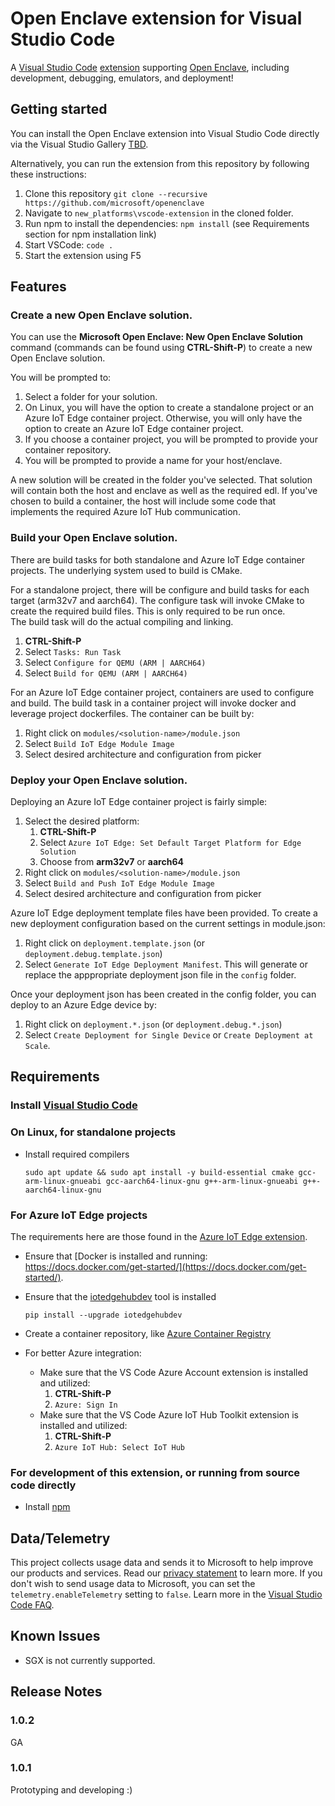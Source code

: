 # Open Enclave extension for Visual Studio Code

A [Visual Studio Code](https://code.visualstudio.com/) [extension](https://marketplace.visualstudio.com/VSCode) supporting [Open Enclave](https://github.com/Microsoft/openenclave), including development, debugging, emulators, and deployment!

## Getting started

You can install the Open Enclave extension into Visual Studio Code directly via the Visual Studio Gallery [TBD](TBD).

Alternatively, you can run the extension from this repository by following these instructions:

1. Clone this repository `git clone --recursive https://github.com/microsoft/openenclave`
2. Navigate to `new_platforms\vscode-extension` in the cloned folder.
3. Run npm to install the dependencies: `npm install` (see Requirements section for npm installation link)
4. Start VSCode: `code .`
5. Start the extension using F5

## Features

### Create a new Open Enclave solution.

You can use the **Microsoft Open Enclave: New Open Enclave Solution** command (commands can be found using **CTRL-Shift-P**) 
to create a new Open Enclave solution.  

You will be prompted to:

1. Select a folder for your solution.  
1. On Linux, you will have the option to create a standalone project or an Azure IoT Edge container 
    project.  Otherwise, you will only have the option to create an Azure IoT Edge container project.
1. If you choose a container project, you will be prompted to provide your container repository.
1. You will be prompted to provide a name for your host/enclave.

A new solution will be created in the folder you've selected.  That solution will contain both the host
and enclave as well as the required edl.  If you've chosen to build a container, the host will include
some code that implements the required Azure IoT Hub communication.

### Build your Open Enclave solution.

There are build tasks for both standalone and Azure IoT Edge container projects.  The underlying system used 
to build is CMake.  

For a standalone project, there will be configure and build tasks for each target (arm32v7 and aarch64).  The 
configure task will invoke CMake to create the required build files.  This is only required to be run once.  
The build task will do the actual compiling and linking.

1. **CTRL-Shift-P**
1. Select `Tasks: Run Task`
1. Select `Configure for QEMU (ARM | AARCH64)`
1. Select `Build for QEMU (ARM | AARCH64)`

For an Azure IoT Edge container project, containers are used to configure and build.  The build task in a
container project will invoke docker and leverage project dockerfiles.  The container can be built by:

1. Right click on `modules/<solution-name>/module.json`
1. Select `Build IoT Edge Module Image`
1. Select desired architecture and configuration from picker

### Deploy your Open Enclave solution.

Deploying an Azure IoT Edge container project is fairly simple:

1. Select the desired platform:
    1. **CTRL-Shift-P**
    1. Select `Azure IoT Edge: Set Default Target Platform for Edge Solution`
    1. Choose from **arm32v7** or **aarch64**
1. Right click on `modules/<solution-name>/module.json`
1. Select `Build and Push IoT Edge Module Image`
1. Select desired architecture and configuration from picker

Azure IoT Edge deployment template files have been provided.  To create
a new deployment configuration based on the current settings in module.json:

1. Right click on `deployment.template.json` (or `deployment.debug.template.json`)
1. Select `Generate IoT Edge Deployment Manifest`.  This will generate or replace the apppropriate deployment json file in the `config` folder.

Once your deployment json has been created in the config folder, you can deploy
to an Azure Edge device by:

1. Right click on `deployment.*.json` (or `deployment.debug.*.json`)
1. Select `Create Deployment for Single Device` or `Create Deployment at Scale`.

## Requirements

### Install [Visual Studio Code](https://code.visualstudio.com/)

### On Linux, for standalone projects

* Install required compilers

      sudo apt update && sudo apt install -y build-essential cmake gcc-arm-linux-gnueabi gcc-aarch64-linux-gnu g++-arm-linux-gnueabi g++-aarch64-linux-gnu

### For Azure IoT Edge projects

The requirements here are those found in the [Azure IoT Edge extension](https://marketplace.visualstudio.com/items?itemName=vsciot-vscode.azure-iot-edge).
* Ensure that [Docker is installed and running: https://docs.docker.com/get-started/](https://docs.docker.com/get-started/).
* Ensure that the [iotedgehubdev](https://pypi.org/project/iotedgehubdev/) tool is installed

      pip install --upgrade iotedgehubdev

* Create a container repository, like [Azure Container Registry](https://azure.microsoft.com/en-us/services/container-registry/)
* For better Azure integration:
    * Make sure that the VS Code Azure Account extension is installed and utilized:
        1. **CTRL-Shift-P**
        1. `Azure: Sign In`
    * Make sure that the VS Code Azure IoT Hub Toolkit extension is installed and utilized:
        1. **CTRL-Shift-P**
        1. `Azure IoT Hub: Select IoT Hub`

### For development of this extension, or running from source code directly

* Install [npm](https://www.npmjs.com/get-npm)

## Data/Telemetry

This project collects usage data and sends it to Microsoft to help improve our products and services. Read our 
[privacy statement](http://go.microsoft.com/fwlink/?LinkId=521839) to learn more. If you don't wish to send usage 
data to Microsoft, you can set the `telemetry.enableTelemetry` setting to `false`. Learn more in the 
[Visual Studio Code FAQ](https://code.visualstudio.com/docs/supporting/faq#_how-to-disable-telemetry-reporting).

## Known Issues

* SGX is not currently supported.

## Release Notes

### 1.0.2

GA

### 1.0.1

Prototyping and developing :)

